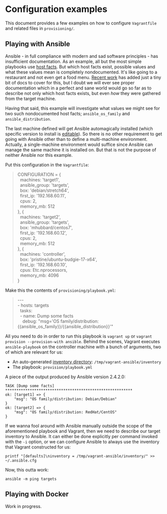 # Configuration examples

This document provides a few examples on how to configure `Vagrantfile` and
related files in `provisioning/`.

## Playing with Ansible

Ansible - in full compliance with modern and sad software principles - has
insufficient documentation. As an example, all but the most simple playbooks
use [host facts][ans-1]. But which host facts exist, possible values and what
these values mean is completely nondocumented. It's like going to a restaurant
and not even get a food menu. [Recent work][ans-2] has added just a tiny bit of
docs to cover for this, but I doubt we will ever see proper documentation which
in a perfect and sane world would go so far as to describe not only which host
facts exists, but even *how* they were gathered from the target machine.

Having that said, this example will investigate what values we might see for two
such nondocumented host facts; `ansible_os_family` and `ansible_distribution`.

The last machine defined will get Ansible automagically installed (which
specific version to install is [editable][ans-3]). So there is no other
requirement to get going with Ansible other than to define a multi-machine
environment. Actually, a single-machine environment would suffice since Ansible
can manage the same machine it is installed on. But that is not the purpose of
neither Ansible nor this example.

Put this configuration in the `Vagrantfile`:

> CONFIGURATION = {  
> &nbsp;&nbsp;machines: 'target1',  
> &nbsp;&nbsp;ansible_group: 'targets',  
> &nbsp;&nbsp;box: 'debian/stretch64',  
> &nbsp;&nbsp;first_ip: '192.168.60.11',  
> &nbsp;&nbsp;cpus: 2,  
> &nbsp;&nbsp;memory_mb: 512  
> }, {  
> &nbsp;&nbsp;machines: 'target2',  
> &nbsp;&nbsp;ansible_group: 'targets',  
> &nbsp;&nbsp;box: 'mhubbard/centos7',  
> &nbsp;&nbsp;first_ip: '192.168.60.12',  
> &nbsp;&nbsp;cpus: 2,  
> &nbsp;&nbsp;memory_mb: 512  
> }, {  
> &nbsp;&nbsp;machines: 'controller',  
> &nbsp;&nbsp;box: 'pristine/ubuntu-budgie-17-x64',  
> &nbsp;&nbsp;first_ip: '192.168.60.10',  
> &nbsp;&nbsp;cpus: Etc.nprocessors,  
> &nbsp;&nbsp;memory_mb: 4096  
> }

Make this the contents of `provisioning/playbook.yml`:

> \---  
> \- hosts: targets  
> &nbsp;&nbsp;tasks:  
> &nbsp;&nbsp;- name: Dump some facts  
> &nbsp;&nbsp;&nbsp;&nbsp;debug: "msg='OS family/distribution: {{ansible_os_family}}/{{ansible_distribution}}'"

All you need to do in order to run this playbook is `vagrant up` or `vagrant
provision --provision-with ansible`. Behind the scenes, Vagrant executes
`ansible-playbook` on the controller machine with a bunch of arguments, two of
which are relevant for us:

- An auto-generated [inventory directory][ans-4]: `/tmp/vagrant-ansible/inventory`
- The playbook: `provision/playbook.yml`

A piece of the output produced by Ansible version 2.4.2.0:

```
TASK [Dump some facts] *********************************************************
ok: [target1] => {
    "msg": "OS family/distribution: Debian/Debian"
}
ok: [target2] => {
    "msg": "OS family/distribution: RedHat/CentOS"
}
```

If we wanna fool around with Ansible manually outside the scope of the
aforementioned playbook and Vagrant, then we need to describe our target
inventory to Ansible. It can either be done explicitly per command invoked with
the `-i` option, or we can configure Ansible to always use the inventory that
Vagrant constructed for us:

    printf "[defaults]\ninventory = /tmp/vagrant-ansible/inventory/" >> ~/.ansible.cfg

Now, this outta work:

    ansible -m ping targets

[ans-1]: http://docs.ansible.com/ansible/latest/playbooks_variables.html#information-discovered-from-systems-facts
[ans-2]: https://github.com/ansible/ansible/pull/34263
[ans-3]: https://github.com/martinanderssondotcom/mini-dev/blob/master/Vagrantfile#L147
[ans-4]: http://docs.ansible.com/ansible/latest/intro_dynamic_inventory.html#using-inventory-directories-and-multiple-inventory-sources

## Playing with Docker

Work in progress.